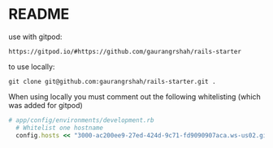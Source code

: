 # README

use with gitpod:
```
https://gitpod.io/#https://github.com/gaurangrshah/rails-starter
```

to use locally: 
```
git clone git@github.com:gaurangrshah/rails-starter.git .
```

When using locally you must comment out the following whitelisting (which was added for gitpod)
```ruby
# app/config/environments/development.rb
  # Whitelist one hostname
  config.hosts << "3000-ac200ee9-27ed-424d-9c71-fd9090907aca.ws-us02.gitpod.io"
```


